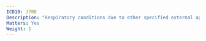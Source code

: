 ```yaml
---
ICD10: J708
Description: "Respiratory conditions due to other specified external agents"
Matters: Yes
Weight: 1
---
```


